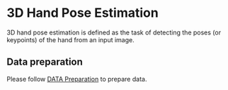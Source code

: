# 3D Hand Pose Estimation

3D hand pose estimation is defined as the task of detecting the poses (or keypoints) of the hand from an input image.

## Data preparation

Please follow [DATA Preparation](/docs/en/tasks/3d_hand_keypoint.md) to prepare data.
